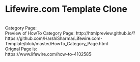 # Lifewire.com Template Clone
<br>
Category Page:<br>
Preview of HowTo Category Page:
http://htmlpreview.github.io/?https://github.com/HarshiSharma/Lifewire.com-Template/blob/master/HowTo_Category_Page.html <br>
Orignal Page is: <br>
https://www.lifewire.com/how-to-4102585
